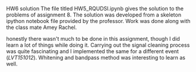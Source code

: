 HW6 solution
The file titled HW5_RQUDSI.ipynb gives the solution to the problems of assignment 8. The solution was developed from a skeleton ipython notebook file provided by the professor. Work was done along with the class mate Amey Rachel.

honestly there wasn't much to be done in this assignment, though I did learn a lot of things while doing it.
Carrying out the signal cleaning process was quite fascinating and I implemented the same for a different event (*LVT151012*). Whitening and bandpass method was interesting to learn as well.
